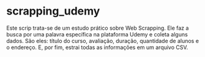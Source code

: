 # scrapping_udemy
  Este scrip trata-se de um estudo prático sobre Web Scrapping.   Ele faz a busca por uma palavra específica na plataforma Udemy e coleta alguns dados.   São eles: título do curso, avaliação, duração, quantidade de alunos e o endereço.   E, por fim, estrai todas as informações em um arquivo CSV.
